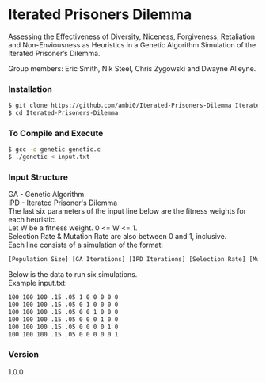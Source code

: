 # Iterated Prisoners Dilemma

Assessing the Effectiveness of Diversity, Niceness, Forgiveness, Retaliation and Non-Enviousness as Heuristics in a Genetic Algorithm Simulation of the Iterated Prisoner’s Dilemma.
  
Group members: Eric Smith, Nik Steel, Chris Zygowski and Dwayne Alleyne.

### Installation

```sh
$ git clone https://github.com/ambi0/Iterated-Prisoners-Dilemma Iterated-Prisoners-Dilemma
$ cd Iterated-Prisoners-Dilemma
```

### To Compile and Execute

```sh
$ gcc -o genetic genetic.c
$ ./genetic < input.txt
```

### Input Structure
GA - Genetic Algorithm  
IPD - Iterated Prisoner's Dilemma  
The last six parameters of the input line below are the fitness weights for each heuristic.  
Let W be a fitness weight. 0 <= W <= 1.  
Selection Rate & Mutation Rate are also between 0 and 1, inclusive.  
Each line consists of a simulation of the format:
```sh
[Population Size] [GA Iterations] [IPD Iterations] [Selection Rate] [Mutation Rate] [IPD Score] [Diversity] [Niceness] [Forgiveness] [Retaliation] [Non-Enviousness]
```
Below is the data to run six simulations.  
Example input.txt:
```sh
100 100 100 .15 .05 1 0 0 0 0 0
100 100 100 .15 .05 0 1 0 0 0 0
100 100 100 .15 .05 0 0 1 0 0 0
100 100 100 .15 .05 0 0 0 1 0 0
100 100 100 .15 .05 0 0 0 0 1 0
100 100 100 .15 .05 0 0 0 0 0 1
```
### Version
1.0.0

